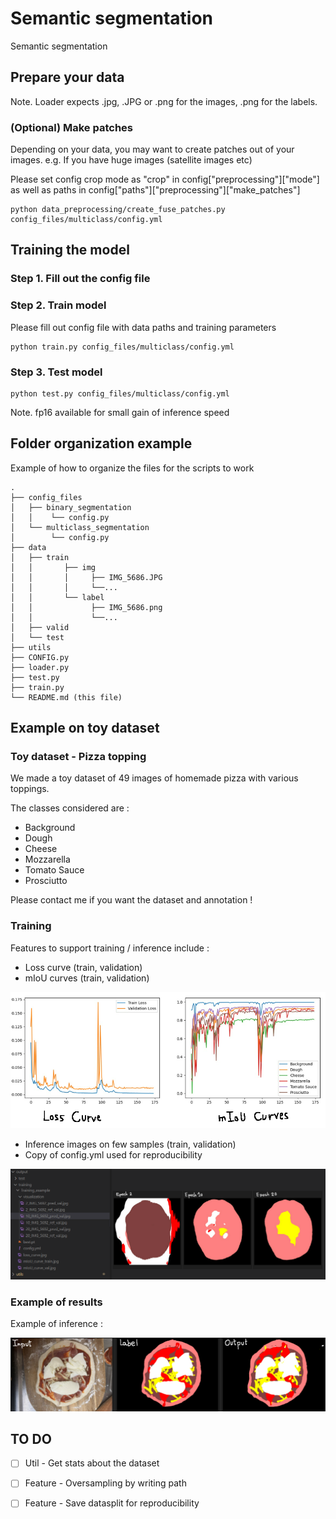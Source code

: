# Semantic segmentation

Semantic segmentation


## Prepare your data

Note. Loader expects .jpg, .JPG or .png for the images, .png for the labels.

### (Optional) Make patches ###
Depending on your data, you may want to create patches out of your images.
e.g. If you have huge images (satellite images etc)

Please set config crop mode as "crop" in config["preprocessing"]["mode"] as well as paths in config["paths"]["preprocessing"]["make_patches"]

```
python data_preprocessing/create_fuse_patches.py config_files/multiclass/config.yml
```

## Training the model

### Step 1. Fill out the config file ###

### Step 2. Train model ###

Please fill out config file with data paths and training parameters

```
python train.py config_files/multiclass/config.yml
```

### Step 3. Test model ###
```
python test.py config_files/multiclass/config.yml
```
Note. fp16 available for small gain of inference speed

## Folder organization example ##

Example of how to organize the files for the scripts to work

```
.
├── config_files
│   ├── binary_segmentation
│   │    └── config.py
│   └── multiclass_segmentation
│        └── config.py
├── data 
│   ├── train 
│   │       ├── img
│   │       │     ├── IMG_5686.JPG
│   │       │     └──...
│   │       └── label
│   │             ├── IMG_5686.png
│   │             └──...
│   ├── valid
│   └── test
├── utils
├── CONFIG.py
├── loader.py 
├── test.py 
├── train.py 
└── README.md (this file)
```

## Example on toy dataset ##
### Toy dataset - Pizza topping ###
We made a toy dataset of 49 images of homemade pizza with various toppings. 

The classes considered are : 
- Background 
- Dough
- Cheese
- Mozzarella
- Tomato Sauce
- Prosciutto

Please contact me if you want the dataset and annotation !

### Training ###

Features to support training / inference include : 

- Loss curve (train, validation)
- mIoU curves (train, validation)

<img src="doc/curves.png"/>

- Inference images on few samples (train, validation)
- Copy of config.yml used for reproducibility

<img src="doc/training_monitoring.png"/>

### Example of results ###
Example of inference :

<img src="doc/pizza.png"/>

## TO DO ##
- [ ] Util - Get stats about the dataset
- [ ] Feature - Oversampling by writing path
- [ ] Feature - Save datasplit for reproducibility

